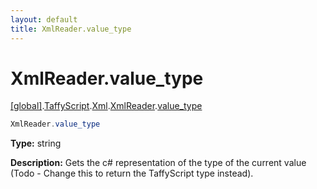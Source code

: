 ```yaml
---
layout: default
title: XmlReader.value_type
---
```


# XmlReader.value_type

[\[global\]]({{site.baseurl}}/docs/).[TaffyScript]({{site.baseurl}}/docs/TaffyScript/).[Xml]({{site.baseurl}}/docs/TaffyScript/Xml/).[XmlReader]({{site.baseurl}}/docs/TaffyScript/Xml/XmlReader/).[value_type]({{site.baseurl}}/docs/TaffyScript/Xml/XmlReader/value_type/)

```cs
XmlReader.value_type
```

**Type:** string

**Description:** Gets the c# representation of the type of the current value (Todo - Change this to return the TaffyScript type instead).
